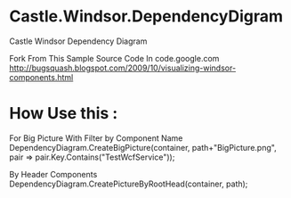 # Castle.Windsor.DependencyDigram
Castle Windsor Dependency Diagram

Fork From This Sample Source Code In code.google.com 
http://bugsquash.blogspot.com/2009/10/visualizing-windsor-components.html


# How Use this :  
For Big Picture With Filter by Component Name
DependencyDiagram.CreateBigPicture(container, path+"BigPicture.png", pair => pair.Key.Contains("TestWcfService"));

By Header Components 
DependencyDiagram.CreatePictureByRootHead(container, path);
